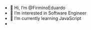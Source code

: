 - 👋 Hi, I’m @FirminoEduardo
- 👀 I’m interested in Software Engineer
- 🌱 I’m currently learning JavaScript
- 

<!---
FirminoEduardo/FirminoEduardo is a ✨ special ✨ repository because its `README.md` (this file) appears on your GitHub profile.
You can click the Preview link to take a look at your changes.
--->
